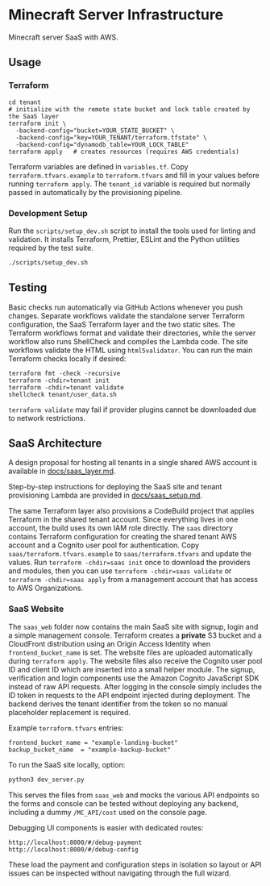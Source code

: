 # Minecraft Server Infrastructure

Minecraft server SaaS with AWS.

## Usage

### Terraform


```
cd tenant
# initialize with the remote state bucket and lock table created by the SaaS layer
terraform init \
  -backend-config="bucket=YOUR_STATE_BUCKET" \
  -backend-config="key=YOUR_TENANT/terraform.tfstate" \
  -backend-config="dynamodb_table=YOUR_LOCK_TABLE"
terraform apply   # creates resources (requires AWS credentials)
```

Terraform variables are defined in `variables.tf`. Copy `terraform.tfvars.example`
to `terraform.tfvars` and fill in your values before running `terraform apply`.
The `tenant_id` variable is required but normally passed in automatically by
the provisioning pipeline.

### Development Setup

Run the `scripts/setup_dev.sh` script to install the tools used for
linting and validation. It installs Terraform, Prettier, ESLint and the
Python utilities required by the test suite.

```bash
./scripts/setup_dev.sh
```

## Testing

Basic checks run automatically via GitHub Actions whenever you push changes.
Separate workflows validate the standalone server Terraform configuration, the
SaaS Terraform layer and the two static sites. The Terraform workflows format
and validate their directories, while the server workflow also runs ShellCheck
and compiles the Lambda code. The site workflows validate the HTML using
`html5validator`. You can run the main Terraform checks locally if desired:

```
terraform fmt -check -recursive
terraform -chdir=tenant init
terraform -chdir=tenant validate
shellcheck tenant/user_data.sh
```

`terraform validate` may fail if provider plugins cannot be downloaded due to
network restrictions.

## SaaS Architecture

A design proposal for hosting all tenants in a single shared AWS account is available in [docs/saas_layer.md](docs/saas_layer.md).

Step-by-step instructions for deploying the SaaS site and tenant provisioning Lambda are provided in [docs/saas_setup.md](docs/saas_setup.md).

The same Terraform layer also provisions a CodeBuild project that applies Terraform in the shared tenant account. Since everything lives in one account, the build uses its own IAM role directly.
The `saas` directory contains Terraform configuration for creating the shared tenant AWS account and a Cognito user pool for authentication. Copy `saas/terraform.tfvars.example` to `saas/terraform.tfvars` and update the values. Run `terraform -chdir=saas init` once to download the providers and modules, then you can use `terraform -chdir=saas validate` or `terraform -chdir=saas apply` from a management account that has access to AWS Organizations.

### SaaS Website

The `saas_web` folder now contains the main SaaS site with signup, login and a
simple management console. Terraform creates a **private** S3 bucket and a
CloudFront distribution using an Origin Access Identity when
`frontend_bucket_name` is set. The website files are uploaded automatically
during `terraform apply`. The website files also receive the Cognito user pool
ID and client ID which are inserted into a small helper module. The signup,
verification and login components use the Amazon Cognito JavaScript SDK instead
of raw API requests. After logging in the console simply includes the ID token
in requests to the API endpoint injected during deployment. The backend derives
the tenant identifier from the token so no manual placeholder replacement is
required.

Example `terraform.tfvars` entries:

```hcl
frontend_bucket_name = "example-landing-bucket"
backup_bucket_name  = "example-backup-bucket"
```


To run the SaaS site locally,
option:

```bash
python3 dev_server.py
```

This serves the files from `saas_web` and mocks the various API endpoints so the
forms and console can be tested without deploying any backend, including a dummy
`/MC_API/cost` used on the console page.

Debugging UI components is easier with dedicated routes:

```
http://localhost:8000/#/debug-payment
http://localhost:8000/#/debug-config
```

These load the payment and configuration steps in isolation so layout or API
issues can be inspected without navigating through the full wizard.
